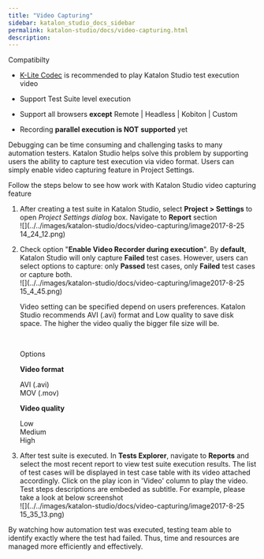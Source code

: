 ```yaml
---
title: "Video Capturing" 
sidebar: katalon_studio_docs_sidebar
permalink: katalon-studio/docs/video-capturing.html 
description: 
---
```

Compatibilty

*   [K-Lite Codec](https://www.codecguide.com/download_kl.htm) is recommended to play Katalon Studio test execution video
*   Support Test Suite level execution
*   Support all browsers **except** Remote | Headless | Kobiton | Custom

*   Recording **parallel execution is NOT** **supported** yet
    

Debugging can be time consuming and challenging tasks to many automation testers. Katalon Studio helps solve this problem by supporting users the ability to capture test execution via video format. Users can simply enable video capturing feature in Project Settings.

Follow the steps below to see how work with Katalon Studio video capturing feature

1.  After creating a test suite in Katalon Studio, select **Project > Settings** to open _Project Settings dialog_ box. Navigate to **Report** section  
    ![](../../images/katalon-studio/docs/video-capturing/image2017-8-25 14_24_12.png)  
      
    
2.  Check option "**Enable Video Recorder during execution**". By **default**, Katalon Studio will only capture **Failed** test cases. However, users can select options to capture: only **Passed** test cases, only **Failed** test cases or capture both.  
    ![](../../images/katalon-studio/docs/video-capturing/image2017-8-25 15_4_45.png)  
      
    
    Video setting can be specified depend on users preferences. Katalon Studio recommends AVI (.avi) format and Low quality to save disk space. The higher the video qualiy the bigger file size will be.
    
     
    
    Options
    
    **Video format**
    
    AVI (.avi)  
    MOV (.mov)
    
    **Video quality**
    
    Low  
    Medium  
    High
    
      
      
    
3.  After test suite is executed. In **Tests Explorer**, navigate to **Reports** and select the most recent report to view test suite execution results. The list of test cases will be displayed in test case table with its video attached accordingly. Click on the play icon in 'Video' column to play the video. Test steps descriptions are embeded as subtitle. For example, please take a look at below screenshot  
    ![](../../images/katalon-studio/docs/video-capturing/image2017-8-25 15_35_13.png)

By watching how automation test was executed, testing team able to identify exactly where the test had failed. Thus, time and resources are managed more efficiently and effectively.